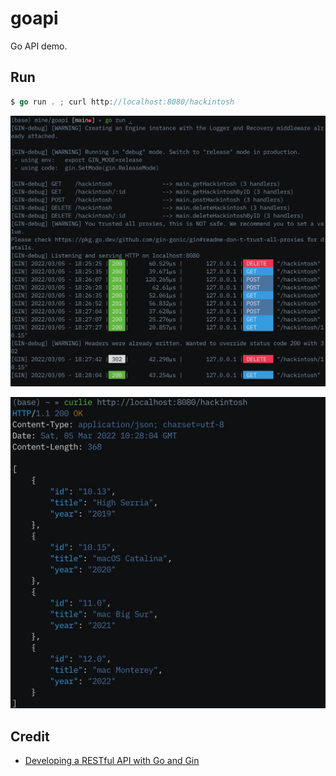 # goapi

Go API demo.

## Run

```Go
$ go run . ; curl http://localhost:8080/hackintosh
```

 ![](https://github.com/i0Ek3/goapi/blob/main/images/request.jpg)

 ![](https://github.com/i0Ek3/goapi/blob/main/images/curl.jpg)

## Credit 

- [Developing a RESTful API with Go and Gin](https://www.oulub.com/Golang/tutorial-web-service-gin)
